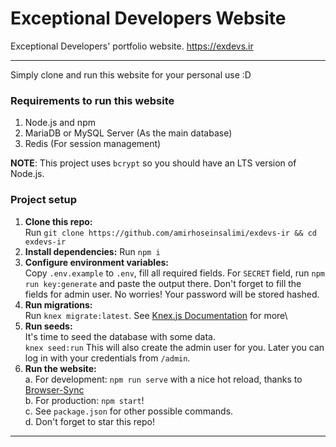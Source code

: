 # Exceptional Developers Website

Exceptional Developers' portfolio website. https://exdevs.ir

---

Simply clone and run this website for your personal use :D

### Requirements to run this website
1. Node.js and npm
2. MariaDB or MySQL Server (As the main database)
3. Redis (For session management)

**NOTE**: This project uses `bcrypt` so you should have an LTS version of Node.js.

### Project setup

1. **Clone this repo:**\
Run `git clone https://github.com/amirhoseinsalimi/exdevs-ir && cd exdevs-ir`
2. **Install dependencies:**
Run `npm i`
3. **Configure environment variables:**\
Copy `.env.example` to `.env`, fill all required fields. For `SECRET` field, run `npm run key:generate` and paste the output there. Don't forget to fill the fields for admin user. No worries! Your password will be stored hashed.
4. **Run migrations:**\
Run `knex migrate:latest`. See [Knex.js Documentation](https://www.npmjs.com/package/knex) for more\ 
5. **Run seeds:**\
It's time to seed the database with some data.\
`knex seed:run`
This will also create the admin user for you. Later you can log in with your credentials from `/admin`.
6. **Run the website:**\
a. For development: `npm run serve` with a nice hot reload, thanks to [Browser-Sync](https://www.npmjs.com/package/browser-sync) \
b. For production: `npm start`!\
c. See `package.json` for other possible commands. \
d. Don't forget to star this repo!

 ---
